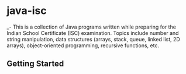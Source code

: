 # java-isc
_-
This is a collection of Java programs written while preparing for the Indian School Certificate (ISC) examination. Topics include number and string manipulation, data structures (arrays, stack, queue, linked list, 2D arrays), object-oriented programming, recursive functions, etc.

<a href="getting_started"></a>Getting Started
---
